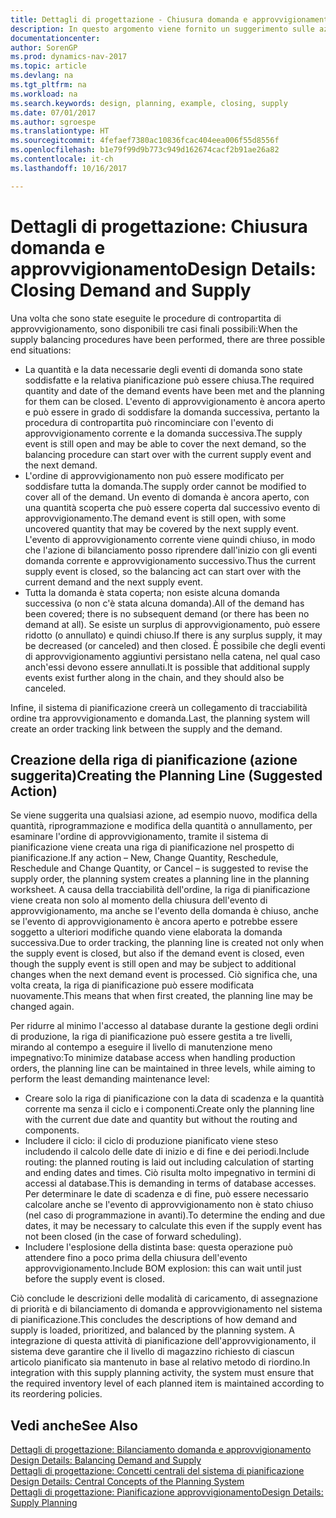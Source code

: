```yaml
---
title: Dettagli di progettazione - Chiusura domanda e approvvigionamento
description: In questo argomento viene fornito un suggerimento sulle azioni da eseguire dopo l'esecuzione delle procedure di contropartita di approvvigionamento.
documentationcenter: 
author: SorenGP
ms.prod: dynamics-nav-2017
ms.topic: article
ms.devlang: na
ms.tgt_pltfrm: na
ms.workload: na
ms.search.keywords: design, planning, example, closing, supply
ms.date: 07/01/2017
ms.author: sgroespe
ms.translationtype: HT
ms.sourcegitcommit: 4fefaef7380ac10836fcac404eea006f55d8556f
ms.openlocfilehash: b1e79f99d9b773c949d162674cacf2b91ae26a82
ms.contentlocale: it-ch
ms.lasthandoff: 10/16/2017

---
```

# <a name="design-details-closing-demand-and-supply"></a><span data-ttu-id="87674-103">Dettagli di progettazione: Chiusura domanda e approvvigionamento</span><span class="sxs-lookup"><span data-stu-id="87674-103">Design Details: Closing Demand and Supply</span></span>
<span data-ttu-id="87674-104">Una volta che sono state eseguite le procedure di contropartita di approvvigionamento, sono disponibili tre casi finali possibili:</span><span class="sxs-lookup"><span data-stu-id="87674-104">When the supply balancing procedures have been performed, there are three possible end situations:</span></span>  
  
* <span data-ttu-id="87674-105">La quantità e la data necessarie degli eventi di domanda sono state soddisfatte e la relativa pianificazione può essere chiusa.</span><span class="sxs-lookup"><span data-stu-id="87674-105">The required quantity and date of the demand events have been met and the planning for them can be closed.</span></span> <span data-ttu-id="87674-106">L'evento di approvvigionamento è ancora aperto e può essere in grado di soddisfare la domanda successiva, pertanto la procedura di contropartita può rincominciare con l'evento di approvvigionamento corrente e la domanda successiva.</span><span class="sxs-lookup"><span data-stu-id="87674-106">The supply event is still open and may be able to cover the next demand, so the balancing procedure can start over with the current supply event and the next demand.</span></span>  
* <span data-ttu-id="87674-107">L'ordine di approvvigionamento non può essere modificato per soddisfare tutta la domanda.</span><span class="sxs-lookup"><span data-stu-id="87674-107">The supply order cannot be modified to cover all of the demand.</span></span> <span data-ttu-id="87674-108">Un evento di domanda è ancora aperto, con una quantità scoperta che può essere coperta dal successivo evento di approvvigionamento.</span><span class="sxs-lookup"><span data-stu-id="87674-108">The demand event is still open, with some uncovered quantity that may be covered by the next supply event.</span></span> <span data-ttu-id="87674-109">L'evento di approvvigionamento corrente viene quindi chiuso, in modo che l'azione di bilanciamento posso riprendere dall'inizio con gli eventi domanda corrente e approvvigionamento successivo.</span><span class="sxs-lookup"><span data-stu-id="87674-109">Thus the current supply event is closed, so the balancing act can start over with the current demand and the next supply event.</span></span>  
* <span data-ttu-id="87674-110">Tutta la domanda è stata coperta; non esiste alcuna domanda successiva (o non c'è stata alcuna domanda).</span><span class="sxs-lookup"><span data-stu-id="87674-110">All of the demand has been covered; there is no subsequent demand (or there has been no demand at all).</span></span> <span data-ttu-id="87674-111">Se esiste un surplus di approvvigionamento, può essere ridotto (o annullato) e quindi chiuso.</span><span class="sxs-lookup"><span data-stu-id="87674-111">If there is any surplus supply, it may be decreased (or canceled) and then closed.</span></span> <span data-ttu-id="87674-112">È possibile che degli eventi di approvvigionamento aggiuntivi persistano nella catena, nel qual caso anch'essi devono essere annullati.</span><span class="sxs-lookup"><span data-stu-id="87674-112">It is possible that additional supply events exist further along in the chain, and they should also be canceled.</span></span>  
  
<span data-ttu-id="87674-113">Infine, il sistema di pianificazione creerà un collegamento di tracciabilità ordine tra approvvigionamento e domanda.</span><span class="sxs-lookup"><span data-stu-id="87674-113">Last, the planning system will create an order tracking link between the supply and the demand.</span></span>  
  
## <a name="creating-the-planning-line-suggested-action"></a><span data-ttu-id="87674-114">Creazione della riga di pianificazione (azione suggerita)</span><span class="sxs-lookup"><span data-stu-id="87674-114">Creating the Planning Line (Suggested Action)</span></span>  
<span data-ttu-id="87674-115">Se viene suggerita una qualsiasi azione, ad esempio nuovo, modifica della quantità, riprogrammazione e modifica della quantità o annullamento, per esaminare l'ordine di approvvigionamento, tramite il sistema di pianificazione viene creata una riga di pianificazione nel prospetto di pianificazione.</span><span class="sxs-lookup"><span data-stu-id="87674-115">If any action – New, Change Quantity, Reschedule, Reschedule and Change Quantity, or Cancel – is suggested to revise the supply order, the planning system creates a planning line in the planning worksheet.</span></span> <span data-ttu-id="87674-116">A causa della tracciabilità dell'ordine, la riga di pianificazione viene creata non solo al momento della chiusura dell'evento di approvvigionamento, ma anche se l'evento della domanda è chiuso, anche se l'evento di approvvigionamento è ancora aperto e potrebbe essere soggetto a ulteriori modifiche quando viene elaborata la domanda successiva.</span><span class="sxs-lookup"><span data-stu-id="87674-116">Due to order tracking, the planning line is created not only when the supply event is closed, but also if the demand event is closed, even though the supply event is still open and may be subject to additional changes when the next demand event is processed.</span></span> <span data-ttu-id="87674-117">Ciò significa che, una volta creata, la riga di pianificazione può essere modificata nuovamente.</span><span class="sxs-lookup"><span data-stu-id="87674-117">This means that when first created, the planning line may be changed again.</span></span>  
  
<span data-ttu-id="87674-118">Per ridurre al minimo l'accesso al database durante la gestione degli ordini di produzione, la riga di pianificazione può essere gestita a tre livelli, mirando al contempo a eseguire il livello di manutenzione meno impegnativo:</span><span class="sxs-lookup"><span data-stu-id="87674-118">To minimize database access when handling production orders, the planning line can be maintained in three levels, while aiming to perform the least demanding maintenance level:</span></span>  
  
* <span data-ttu-id="87674-119">Creare solo la riga di pianificazione con la data di scadenza e la quantità corrente ma senza il ciclo e i componenti.</span><span class="sxs-lookup"><span data-stu-id="87674-119">Create only the planning line with the current due date and quantity but without the routing and components.</span></span>  
* <span data-ttu-id="87674-120">Includere il ciclo: il ciclo di produzione pianificato viene steso includendo il calcolo delle date di inizio e di fine e dei periodi.</span><span class="sxs-lookup"><span data-stu-id="87674-120">Include routing: the planned routing is laid out including calculation of starting and ending dates and times.</span></span> <span data-ttu-id="87674-121">Ciò risulta molto impegnativo in termini di accessi al database.</span><span class="sxs-lookup"><span data-stu-id="87674-121">This is demanding in terms of database accesses.</span></span> <span data-ttu-id="87674-122">Per determinare le date di scadenza e di fine, può essere necessario calcolare anche se l'evento di approvvigionamento non è stato chiuso (nel caso di programmazione in avanti).</span><span class="sxs-lookup"><span data-stu-id="87674-122">To determine the ending and due dates, it may be necessary to calculate this even if the supply event has not been closed (in the case of forward scheduling).</span></span>  
* <span data-ttu-id="87674-123">Includere l'esplosione della distinta base: questa operazione può attendere fino a poco prima della chiusura dell'evento approvvigionamento.</span><span class="sxs-lookup"><span data-stu-id="87674-123">Include BOM explosion: this can wait until just before the supply event is closed.</span></span>  
  
<span data-ttu-id="87674-124">Ciò conclude le descrizioni delle modalità di caricamento, di assegnazione di priorità e di bilanciamento di domanda e approvvigionamento nel sistema di pianificazione.</span><span class="sxs-lookup"><span data-stu-id="87674-124">This concludes the descriptions of how demand and supply is loaded, prioritized, and balanced by the planning system.</span></span> <span data-ttu-id="87674-125">A integrazione di questa attività di pianificazione dell'approvvigionamento, il sistema deve garantire che il livello di magazzino richiesto di ciascun articolo pianificato sia mantenuto in base al relativo metodo di riordino.</span><span class="sxs-lookup"><span data-stu-id="87674-125">In integration with this supply planning activity, the system must ensure that the required inventory level of each planned item is maintained according to its reordering policies.</span></span>  
  
## <a name="see-also"></a><span data-ttu-id="87674-126">Vedi anche</span><span class="sxs-lookup"><span data-stu-id="87674-126">See Also</span></span>  
<span data-ttu-id="87674-127">[Dettagli di progettazione: Bilanciamento domanda e approvvigionamento](design-details-balancing-demand-and-supply.md) </span><span class="sxs-lookup"><span data-stu-id="87674-127">[Design Details: Balancing Demand and Supply](design-details-balancing-demand-and-supply.md) </span></span>  
<span data-ttu-id="87674-128">[Dettagli di progettazione: Concetti centrali del sistema di pianificazione](design-details-central-concepts-of-the-planning-system.md) </span><span class="sxs-lookup"><span data-stu-id="87674-128">[Design Details: Central Concepts of the Planning System](design-details-central-concepts-of-the-planning-system.md) </span></span>  
[<span data-ttu-id="87674-129">Dettagli di progettazione: Pianificazione approvvigionamento</span><span class="sxs-lookup"><span data-stu-id="87674-129">Design Details: Supply Planning</span></span>](design-details-supply-planning.md)
